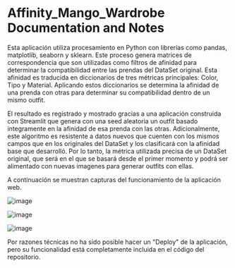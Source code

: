 # Affinity_Mango_Wardrobe Documentation and Notes
Esta aplicación utiliza procesamiento en Python con librerías como pandas, matplotlib, seaborn y sklearn. Este proceso genera matrices de correspondencia que son utilizadas como filtros de afinidad para determinar la compatibilidad entre las prendas del DataSet original. Esta afinidad es traducida en diccionarios de tres métricas principales: Color, Tipo y Material. Aplicando estos diccionarios se determina la afinidad de una prenda con otras para determinar su compatibilidad dentro de un mismo outfit.  
  
  El resultado es registrado y mostrado gracias a una aplicación construida con Streamlit que genera con una seed aleatoria un outfit basado íntegramente en la afinidad de esa prenda con las otras. Adicionalmente, este algoritmo es resistente a datos nuevos que cuenten con los mismos campos que en los originales del DataSet y los clasificará con la afinidad base que desarrolló. Por lo tanto, la métrica utilizada precisa de un DataSet original, que será en el que se basará desde el primer momento y podrá ser alimentado con nuevas imagenes para generar outfits con ellas.
  
  A continuación se muestran capturas del funcionamiento de la aplicación web.

![image](https://github.com/Vex62/Affinity_Mango_Wardrobe/assets/101091948/f7a742cf-4651-4f16-9e8d-31ae193edaf3)

![image](https://github.com/Vex62/Affinity_Mango_Wardrobe/assets/101091948/8526d617-2538-49ba-99b8-3aab2bbe0cca)

![image](https://github.com/Vex62/Affinity_Mango_Wardrobe/assets/101091948/559e3460-1a6c-4270-b7d9-beb56f10f278)

Por razones técnicas no ha sido posible hacer un "Deploy" de la aplicación, pero su funcionalidad está completamente incluida en el código del repositorio.
